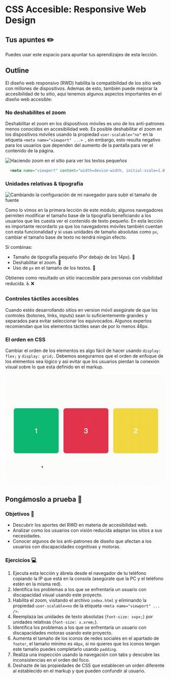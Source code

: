 # CSS Accesible: Responsive Web Design

## Tus apuntes ✏️

Puedes usar este espacio para apuntar tus aprendizajes de esta lección.

## Outline

El diseño web responsivo (RWD) habilita la compatibilidad de los sitio web con millones de dispositivos. Ademas de esto, también puede mejorar la accesibilidad de tu sitio, aquí tenemos algunos aspectos importantes en el diseño web accesible:

### No deshabilites el zoom

Deshabilitar el zoom en los dispositivos móviles es uno de los anti-patrones menos conocidos en accesibilidad web. Es posible deshabilitar el zoom en los dispositivos móviles usando la propiedad `user-scalable="no"` en la etiqueta `<meta name="viewport" ...> `, sin embargo, esto resulta negativo para los usuarios que dependen del aumento de la pantalla para ver el contenido de la página.

<img src='./assets/zoom.gif' alt="Haciendo zoom en el sitio para ver los textos pequeños" width='300' />

```html
  <meta name="viewport" content="width=device-width, initial-scale=1.0, user-scalable=no"> <!-- No incluyas la propiedad user-scalable=no 🔴 -->
```

### Unidades relativas & tipografía

<img src='./assets/relative-units.gif' alt="Cambiando la configuración de mi navegador para subir el tamaño de fuente" width='300' />

Como lo vimos en la primera lección de este módulo, algunos navegadores permiten modificar el tamaño base de la tipografía beneficiando a los usuarios que les cuesta ver el contenido de texto pequeño. En esta lección es importante recordarlo ya que los navegadores móviles también cuentan con esta funcionalidad y si usas unidades de tamaño absolutas como `px`, cambiar el tamaño base de texto no tendrá ningún efecto. 

Si combinas: 

- Tamaño de tipografía pequeño (Por debajo de los 14px). 🔴
- Deshabilitar el zoom. 🔴
- Uso de `px` en el tamaño de los textos. 🔴

Obtienes como resultado un sitio inaccesible para personas con visibilidad reducida. ♿️ ❌


### Controles táctiles accesibles

Cuando estés desarrollando sitios en version móvil asegúrate de que los controles (botones, links, inputs) sean lo suficientemente grandes y separados para evitar seleccionar los equivocados. Algunos expertos recomiendan que los elementos táctiles sean de por lo menos 48px.


### El orden en CSS

Cambiar el orden de los elementos es algo fácil de hacer usando `display: flex;` y `display: grid;`. Debemos asegurarnos que el orden de enfoque de los elementos sea lógico y asi evitar que los usuarios pierdan la conexión visual sobre lo que esta definido en el markup.

<img src='./assets/order.gif' alt="Tres elementos siendo enfocados uno por uno sin un orden lógico, primero el 1, luego el 3 y luego el 2" width='600' />


## Pongámoslo a prueba 💪

### Objetivos 🎯
- Descubrir los aportes del RWD en materia de accesibilidad web.
- Analizar como los usuarios con visión reducida adaptan los sitios a sus necesidades.
- Conocer algunos de los anti-patrones de diseño que afectan a los usuarios con discapacidades cognitivas y motoras.

### Ejercicios 💻

1. Ejecuta esta lección y ábrela desde el navegador de tu teléfono copiando la IP que está en la consola (asegúrate que la PC y el teléfono estén en la misma red).
2. Identifica los problemas a los que se enfrentaría un usuario con discapacidad visual usando este proyecto.
3. Habilita el zoom, visitando el archivo `index.html` y eliminando la propiedad `user-scalable=no` de la etiqueta `<meta name="viewport" ... />`.
4. Reemplaza las unidades de texto absolutas (`font-size: xxpx;`) por unidades relativas (`font-size: x.xrem;`).
5. Identifica los problemas a los que se enfrentaría un usuario con discapacidades motoras usando este proyecto.
6. Aumenta el tamaño de los iconos de redes sociales en el apartado de `footer`, el tamaño minimo es `48px`, si no quieres que los iconos tengan este tamaño puedes completarlo usando `padding`. 
7. Realiza una inspección usando la navegación con tabs y descubre las inconsistencias en el orden del foco.
8. Deshazte de las propiedades de CSS que establecen un orden diferente al establecido en el markup y que pueden confundir al usuario.